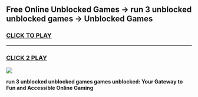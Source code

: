 
## Free Online Unblocked Games → run 3 unblocked unblocked games → Unblocked Games
<h3>
<a href="https://premium.freeplayer.one?title=run_3_unblocked_unblocked_games&ref=21F">CLICK TO PLAY</a></h3>
<hr>

<h3>
<a href="https://premium.freeplayer.one?title=run_3_unblocked_unblocked_games&ref=21F">CLICK 2 PLAY</a>
  
</h3>

<a href="https://premium.freeplayer.one?title=run_3_unblocked_unblocked_games&ref=21F/"><img src="https://clearcache.store/games.png"></a>


**run 3 unblocked unblocked games games unblocked: Your Gateway to Fun and Accessible Online Gaming**
